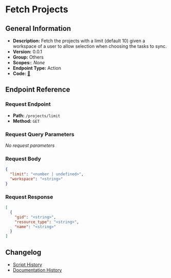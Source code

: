 # Fetch Projects

## General Information

- **Description:** Fetch the projects with a limit (default 10) given a workspace of a user to allow selection when choosing the tasks to sync.
- **Version:** 0.0.1
- **Group:** Others
- **Scopes:**: _None_
- **Endpoint Type:** Action
- **Code:** [🔗](https://github.com/NangoHQ/integration-templates/tree/main/integrations/asana/actions/fetch-projects.ts)

## Endpoint Reference

### Request Endpoint

- **Path:** `/projects/limit`
- **Method:** `GET`

### Request Query Parameters

_No request parameters_

### Request Body

```json
{
  "limit": "<number | undefined>",
  "workspace": "<string>"
}
```

### Request Response

```json
[
  {
    "gid": "<string>",
    "resource_type": "<string>",
    "name": "<string>"
  }
]
```

## Changelog

- [Script History](https://github.com/NangoHQ/integration-templates/commits/main/integrations/asana/actions/fetch-projects.ts)
- [Documentation History](https://github.com/NangoHQ/integration-templates/commits/main/integrations/asana/actions/fetch-projects.md)
